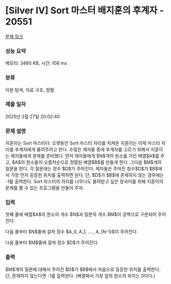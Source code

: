 # [Silver IV] Sort 마스터 배지훈의 후계자 - 20551 

[문제 링크](https://www.acmicpc.net/problem/20551) 

### 성능 요약

메모리: 3460 KB, 시간: 108 ms

### 분류

이분 탐색, 자료 구조, 정렬

### 제출 일자

2025년 3월 27일 20:02:40

### 문제 설명

<p>지훈이는 Sort 마스터다. 오랫동안 Sort 마스터 자리를 지켜온 지훈이는 이제 마스터 자리를 후계자에게 물려주려고 한다. 수많은 제자들 중에 후계자를 고르기 위해서 지훈이는 제자들에게 문제를 준비했다. 먼저 제자들에게 $N$개의 원소를 가진 배열$A$를 주고, $A$의 원소들이 오름차순으로 정렬된 배열$B$를 만들게 한다. 그다음 $M$개의 질문을 한다. 각 질문에는 정수 $D$가 주어진다. 제자들은 주어진 정수$D$가 $B$에서 가장 먼저 등장한 위치를 출력하면 된다. 단, $D$가 $B$에 존재하지 않는 경우에는 -1를 출력한다. Sort 마스터의 자리를 너무나도 물려받고 싶은 창국이를 위해 지훈이의 문제를 풀 수 있는 프로그램을 만들어 주자.</p>

### 입력 

 <p>첫째 줄에 배열$A$의 원소의 개수 $N$과 질문의 개수 $M$이 공백으로 구분되어 주어진다.</p>

<p>다음 줄부터 $N$줄에 걸쳐 정수 $A_0, A_1, ... , A_{N-1}$이 주어진다.</p>

<p>다음 줄부터 $M$줄에 걸쳐 정수 $D$가 주어진다.</p>

### 출력 

 <p>$M$개의 질문에 대해서 주어진 $D$가 $B$에서 처음으로 등장한 위치를 출력한다. 단, 존재하지 않는다면 -1를 출력한다. (배열에서 가장 앞의 원소의 위치는 0이다.)</p>

